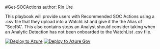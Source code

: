 #Get-SOCActions
author: Rin Ure

This playbook will provide users with Recommended SOC Actions using a .csv file that they upload into a WatchList and give it the the Alias of "SocRA". This also contains steps an Analyst should consider taking when an Analytic Detection has not been onboarded to the WatchList .csv file.

[![Deploy to Azure](https://aka.ms/deploytoazurebutton)](https://portal.azure.com/#create/Microsoft.Template/uri/https%3A%2F%2Fraw.githubusercontent.com%2FAzure%2FAzure-Sentinel%2Fmaster%2FPlaybooks%2FGet-SOCActions%2Fazuredeploy.json)
[![Deploy to Azure Gov](https:/aka.ms/deploytoazuregovbutton)](https://portal.azure.us/#create/Microsoft.Template/uri/https%3A%2F%2Fraw.githubusercontent.com%2FAzure%2FAzure-Sentinel%2Fmaster%2FPlaybooks%2FGet-SOCActions%2Fazuredeploy.json)